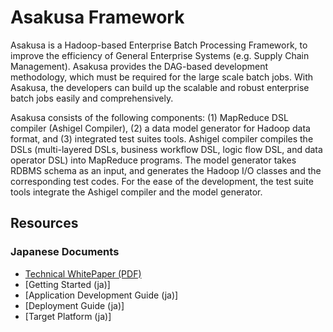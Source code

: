 # Asakusa Framework

Asakusa is a Hadoop-based Enterprise Batch Processing Framework, to improve the efficiency of General Enterprise Systems (e.g. Supply Chain Management). Asakusa provides the DAG-based development methodology, which must be required for the large scale batch jobs. With Asakusa, the developers can build up the scalable and robust enterprise batch jobs easily and comprehensively.

Asakusa consists of the following components: (1) MapReduce DSL compiler (Ashigel Compiler), (2) a data model generator for Hadoop data format, and (3) integrated test suites tools. Ashigel compiler compiles the DSLs (multi-layered DSLs, business workflow DSL, logic flow DSL, and data operator DSL) into MapReduce programs. The model generator takes RDBMS schema as an input, and generates the Hadoop I/O classes and the corresponding test codes. For the ease of the development, the test suite tools integrate the Ashigel compiler and the model generator.

## Resources
### Japanese Documents
* [Technical WhitePaper (PDF)](https://asakusafw.s3.amazonaws.com/documents/Whitepaper_014.pdf)
* [Getting Started (ja)]
* [Application Development Guide (ja)]
* [Deployment Guide (ja)]
* [Target Platform (ja)]
